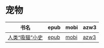 # 宠物

| 书名 | epub | mobi | azw3 |
| --- | --- | --- | --- |
| [人类“吸猫”小史](http://ct.dalanmei.com/f/31084289-571799144-43987f) | [epub](http://ct.dalanmei.com/f/31084289-571799144-43987f) | [mobi](http://ct.dalanmei.com/f/31084289-571531775-b91437) | [azw3](http://ct.dalanmei.com/f/31084289-571988840-a4360c) |
